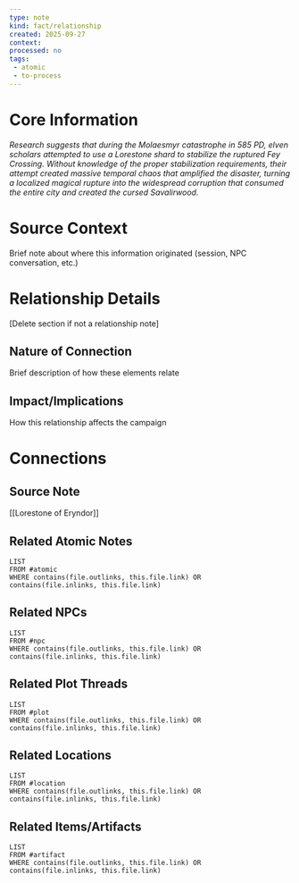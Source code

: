 ```yaml
---
type: note
kind: fact/relationship
created: 2025-09-27
context: 
processed: no
tags:
 - atomic
 - to-process
---
```

# Core Information

_Research suggests that during the Molaesmyr catastrophe in 585 PD, elven scholars attempted to use a Lorestone shard to stabilize the ruptured Fey Crossing. Without knowledge of the proper stabilization requirements, their attempt created massive temporal chaos that amplified the disaster, turning a localized magical rupture into the widespread corruption that consumed the entire city and created the cursed Savalirwood._

# Source Context
Brief note about where this information originated (session, NPC conversation, etc.)

# Relationship Details
[Delete section if not a relationship note]
## Nature of Connection
Brief description of how these elements relate

## Impact/Implications
How this relationship affects the campaign

# Connections
## Source Note
[[Lorestone of Eryndor]]

## Related Atomic Notes
```dataview
LIST
FROM #atomic
WHERE contains(file.outlinks, this.file.link) OR contains(file.inlinks, this.file.link)
```

## Related NPCs
```dataview
LIST
FROM #npc 
WHERE contains(file.outlinks, this.file.link) OR contains(file.inlinks, this.file.link)
```

## Related Plot Threads
```dataview
LIST
FROM #plot  
WHERE contains(file.outlinks, this.file.link) OR contains(file.inlinks, this.file.link)
```

## Related Locations
```dataview
LIST
FROM #location 
WHERE contains(file.outlinks, this.file.link) OR contains(file.inlinks, this.file.link)
```

## Related Items/Artifacts
```dataview
LIST
FROM #artifact 
WHERE contains(file.outlinks, this.file.link) OR contains(file.inlinks, this.file.link)
```
